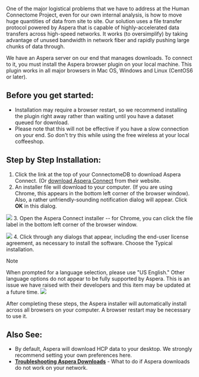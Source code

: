 One of the major logistical problems that we have to address at the Human Connectome Project, even for our own internal analysis, is how to move huge quantities of data from site to site. Our solution uses a file transfer protocol powered by Aspera that is capable of highly-accelerated data transfers across high-speed networks. It works (to oversimplify) by taking advantage of unused bandwidth in network fiber and rapidly pushing large chunks of data through.

We have an Aspera server on our end that manages downloads. To connect to it, you must install the Aspera browser plugin on your local machine. This plugin works in all major browsers in Mac OS, Windows and Linux (CentOS6 or later).

## Before you get started:

* Installation may require a browser restart, so we recommend installing the plugin right away rather than waiting until you have a dataset queued for download.
* Please note that this will not be effective if you have a slow connection on your end. So don't try this while using the free wireless at your local coffeeshop.

## Step by Step Installation:

1. Click the link at the top of your ConnectomeDB to download Aspera Connect. (Or [download Aspera Connect](http://downloads.asperasoft.com/en/downloads/8?list) from their website.
2. An installer file will download to your computer. (If you are using Chrome, this appears in the bottom left corner of the browser window). Also, a rather unfriendly-sounding notification dialog will appear. Click **OK** in this dialog.   
  
 ![](http://devadmin.humanconnectome.org/img/tutorial/Aspera-instructions/aspera-dialog-2.png)
3. Open the Aspera Connect installer -- for Chrome, you can click the file label in the bottom left corner of the browser window.  
  
 ![](http://devadmin.humanconnectome.org/img/tutorial/Aspera-instructions/aspera-install-warning.png)
4. Click through any dialogs that appear, including the end-user license agreement, as necessary to install the software. Choose the Typical installation.

> [!note]
> When prompted for a language selection, please use "US English." Other language options do not appear to be fully supported by Aspera. This is an issue we have raised with their developers and this item may be updated at a future time.
 ![](http://devadmin.humanconnectome.org/img/tutorial/Aspera-instructions/aspera-install-type.png) 

After completing these steps, the Aspera installer will automatically install across all browsers on your computer. A browser restart may be necessary to use it.

## Also See:

* By default, Aspera will download HCP data to your desktop. We strongly recommend setting your own preferences here.
* **[Troubleshooting Aspera Downloads](./Aspera%20Plugin%20Help%20and%20FAQ.md)** - What to do if Aspera downloads do not work on your network.
  


